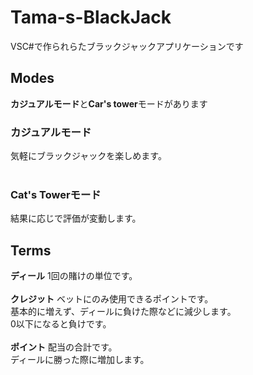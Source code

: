 # Tama-s-BlackJack
VSC#で作られらたブラックジャックアプリケーションです

## Modes
**カジュアルモード**と**Car's tower**モードがあります
### カジュアルモード
気軽にブラックジャックを楽しめます。<br>
<br>
### Cat's Towerモード
結果に応じで評価が変動します。<br>

## Terms
**ディール**  1回の賭けの単位です。<br>
<br>
**クレジット** ベットにのみ使用できるポイントです。<br>
基本的に増えず、ディールに負けた際などに減少します。<br>
0以下になると負けです。<br>
<br>
**ポイント** 配当の合計です。<br>
ディールに勝った際に増加します。<br>
<br>
